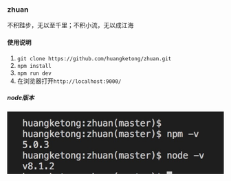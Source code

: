 ### zhuan

不积跬步，无以至千里；不积小流，无以成江海

#### 使用说明

1. `git clone https://github.com/huangketong/zhuan.git` 
2. `npm install`
3. `npm run dev`
4. 在浏览器打开`http://localhost:9000/`

##### node版本
<img src='https://github.com/huangketong/zhuan/blob/master/src/assets/version.png' />
